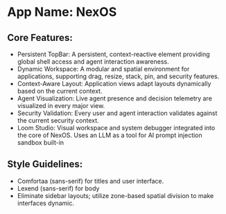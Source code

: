 # **App Name**: NexOS

## Core Features:

- Persistent TopBar: A persistent, context-reactive element providing global shell access and agent interaction awareness.
- Dynamic Workspace: A modular and spatial environment for applications, supporting drag, resize, stack, pin, and security features.
- Context-Aware Layout: Application views adapt layouts dynamically based on the current context.
- Agent Visualization: Live agent presence and decision telemetry are visualized in every major view.
- Security Validation: Every user and agent interaction validates against the current security context.
- Loom Studio: Visual workspace and system debugger integrated into the core of NexOS. Uses an LLM as a tool for AI prompt injection sandbox built-in

## Style Guidelines:


- Comfortaa (sans-serif) for titles and user interface.
- Lexend (sans-serif) for body
- Eliminate sidebar layouts; utilize zone-based spatial division to make interfaces dynamic.
